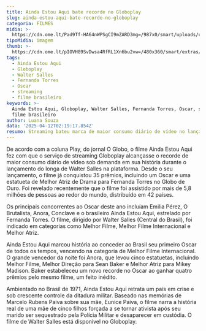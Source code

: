 ```yaml
---
title: Ainda Estou Aqui bate recorde no Globoplay
slug: ainda-estou-aqui-bate-recorde-no-globoplay
categoria: FILMES
midia: >-
  https://cdn.ome.lt/Pad9Tf-HA64nWPSgCI9mZARD3mg=/987x0/smart/uploads/conteudo/fotos/Design_sem_nome_-_2025-02-24T214152.638_HteCSO9.png
tipoMidia: imagem
thumb: >-
  https://cdn.ome.lt/pIOVH89SvDwsa4RfRL1Xn6bu2vw=/480x360/smart/extras/conteudos/Design_sem_nome_-_2025-02-24T214152.638_FBdVHRJ.png
tags:
  - Ainda Estou Aqui
  - Globoplay
  - Walter Salles
  - Fernanda Torres
  - Oscar
  - streaming
  - filme brasileiro
keywords: >-
  Ainda Estou Aqui, Globoplay, Walter Salles, Fernanda Torres, Oscar, streaming,
  filme brasileiro
author: Luana Souza
data: '2025-04-12T02:19:17.854Z'
resumo: Streaming bateu marca de maior consumo diário de vídeo no lançamento do longa
---
```


De acordo com a coluna Play, do jornal O Globo, o filme Ainda Estou Aqui fez com que o serviço de streaming Globoplay alcançasse o recorde de maior consumo diário de vídeo sob demanda em sua história durante o lançamento do longa de Walter Salles na plataforma. Desde o seu lançamento, o filme já conquistou 35 prêmios, incluindo um Oscar e uma estatueta de Melhor Atriz de Drama para Fernanda Torres no Globo de Ouro. Foi revelado recentemente que o filme foi assistido por mais de 5,8 milhões de pessoas ao redor do mundo, distribuído em 42 países.

Os principais concorrentes ao Oscar deste ano incluíam Emilia Pérez, O Brutalista, Anora, Conclave e o brasileiro Ainda Estou Aqui, estrelado por Fernanda Torres. O filme, dirigido por Walter Salles (Central do Brasil), foi indicado em categorias como Melhor Filme, Melhor Filme Internacional e Melhor Atriz.

Ainda Estou Aqui marcou história ao conceder ao Brasil seu primeiro Oscar de todos os tempos, vencendo na categoria de Melhor Filme Internacional. O grande vencedor da noite foi Anora, que levou cinco estatuetas, incluindo Melhor Filme, Melhor Direção para Sean Baker e Melhor Atriz para Mikey Madison. Baker estabeleceu um novo recorde no Oscar ao ganhar quatro prêmios pelo mesmo filme, um feito inédito.

Ambientado no Brasil de 1971, Ainda Estou Aqui retrata um país em crise e sob crescente controle da ditadura militar. Baseado nas memórias de Marcelo Rubens Paiva sobre sua mãe, Eunice Paiva, o filme narra a história real de uma mãe de cinco filhos forçada a se tornar ativista após seu marido ser sequestrado pela Polícia Militar e desaparecer em custódia. O filme de Walter Salles está disponível no Globoplay.
